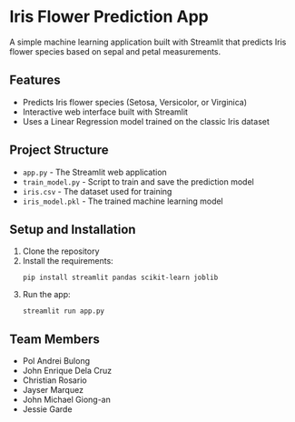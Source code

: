 # Iris Flower Prediction App

A simple machine learning application built with Streamlit that predicts Iris flower species based on sepal and petal measurements.

## Features

- Predicts Iris flower species (Setosa, Versicolor, or Virginica)
- Interactive web interface built with Streamlit
- Uses a Linear Regression model trained on the classic Iris dataset

## Project Structure

- `app.py` - The Streamlit web application
- `train_model.py` - Script to train and save the prediction model
- `iris.csv` - The dataset used for training
- `iris_model.pkl` - The trained machine learning model

## Setup and Installation

1. Clone the repository
2. Install the requirements:
   ```
   pip install streamlit pandas scikit-learn joblib
   ```
3. Run the app:
   ```
   streamlit run app.py
   ```

## Team Members

- Pol Andrei Bulong
- John Enrique Dela Cruz
- Christian Rosario
- Jayser Marquez
- John Michael Giong-an
- Jessie Garde 